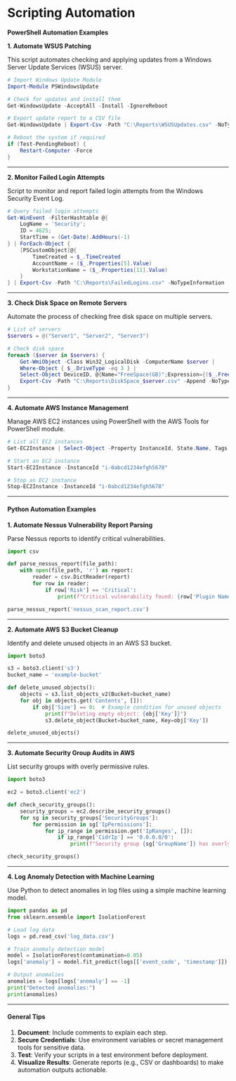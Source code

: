 # Scripting Automation

**PowerShell Automation Examples**

**1. Automate WSUS Patching**

This script automates checking and applying updates from a Windows Server Update Services (WSUS) server.

```powershell
# Import Windows Update Module
Import-Module PSWindowsUpdate

# Check for updates and install them
Get-WindowsUpdate -AcceptAll -Install -IgnoreReboot

# Export update report to a CSV file
Get-WindowsUpdate | Export-Csv -Path "C:\Reports\WSUSUpdates.csv" -NoTypeInformation

# Reboot the system if required
if (Test-PendingReboot) {
    Restart-Computer -Force
}
```

***

**2. Monitor Failed Login Attempts**

Script to monitor and report failed login attempts from the Windows Security Event Log.

```powershell
# Query failed login attempts
Get-WinEvent -FilterHashtable @{
    LogName = 'Security';
    ID = 4625;
    StartTime = (Get-Date).AddHours(-1)
} | ForEach-Object {
    [PSCustomObject]@{
        TimeCreated = $_.TimeCreated
        AccountName = ($_.Properties[5].Value)
        WorkstationName = ($_.Properties[11].Value)
    }
} | Export-Csv -Path "C:\Reports\FailedLogins.csv" -NoTypeInformation
```

***

**3. Check Disk Space on Remote Servers**

Automate the process of checking free disk space on multiple servers.

```powershell
# List of servers
$servers = @("Server1", "Server2", "Server3")

# Check disk space
foreach ($server in $servers) {
    Get-WmiObject -Class Win32_LogicalDisk -ComputerName $server |
    Where-Object { $_.DriveType -eq 3 } |
    Select-Object DeviceID, @{Name="FreeSpace(GB)";Expression={($_.FreeSpace/1GB).ToString("F2")}} |
    Export-Csv -Path "C:\Reports\DiskSpace_$server.csv" -Append -NoTypeInformation
}
```

***

**4. Automate AWS Instance Management**

Manage AWS EC2 instances using PowerShell with the AWS Tools for PowerShell module.

```powershell
# List all EC2 instances
Get-EC2Instance | Select-Object -Property InstanceId, State.Name, Tags

# Start an EC2 instance
Start-EC2Instance -InstanceId "i-0abcd1234efgh5678"

# Stop an EC2 instance
Stop-EC2Instance -InstanceId "i-0abcd1234efgh5678"
```

***

#### **Python Automation Examples**

**1. Automate Nessus Vulnerability Report Parsing**

Parse Nessus reports to identify critical vulnerabilities.

```python
import csv

def parse_nessus_report(file_path):
    with open(file_path, 'r') as report:
        reader = csv.DictReader(report)
        for row in reader:
            if row['Risk'] == 'Critical':
                print(f"Critical vulnerability found: {row['Plugin Name']} on {row['Host']}")

parse_nessus_report('nessus_scan_report.csv')
```

***

**2. Automate AWS S3 Bucket Cleanup**

Identify and delete unused objects in an AWS S3 bucket.

```python
import boto3

s3 = boto3.client('s3')
bucket_name = 'example-bucket'

def delete_unused_objects():
    objects = s3.list_objects_v2(Bucket=bucket_name)
    for obj in objects.get('Contents', []):
        if obj['Size'] == 0:  # Example condition for unused objects
            print(f"Deleting empty object: {obj['Key']}")
            s3.delete_object(Bucket=bucket_name, Key=obj['Key'])

delete_unused_objects()
```

***

**3. Automate Security Group Audits in AWS**

List security groups with overly permissive rules.

```python
import boto3

ec2 = boto3.client('ec2')

def check_security_groups():
    security_groups = ec2.describe_security_groups()
    for sg in security_groups['SecurityGroups']:
        for permission in sg['IpPermissions']:
            for ip_range in permission.get('IpRanges', []):
                if ip_range['CidrIp'] == '0.0.0.0/0':
                    print(f"Security group {sg['GroupName']} has overly permissive rule for {permission['IpProtocol']}.")

check_security_groups()
```

***

**4. Log Anomaly Detection with Machine Learning**

Use Python to detect anomalies in log files using a simple machine learning model.

```python
import pandas as pd
from sklearn.ensemble import IsolationForest

# Load log data
logs = pd.read_csv('log_data.csv')

# Train anomaly detection model
model = IsolationForest(contamination=0.05)
logs['anomaly'] = model.fit_predict(logs[['event_code', 'timestamp']])

# Output anomalies
anomalies = logs[logs['anomaly'] == -1]
print("Detected anomalies:")
print(anomalies)
```

***

#### **General Tips**

1. **Document**: Include comments to explain each step.
2. **Secure Credentials**: Use environment variables or secret management tools for sensitive data.
3. **Test**: Verify your scripts in a test environment before deployment.
4. **Visualize Results**: Generate reports (e.g., CSV or dashboards) to make automation outputs actionable.
